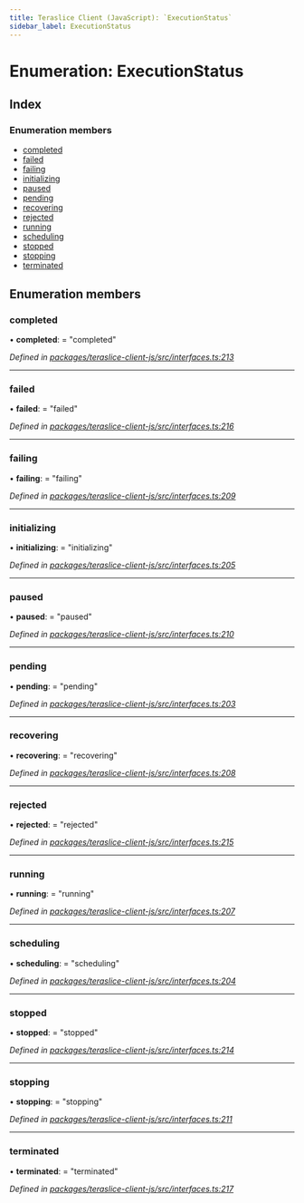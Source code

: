 ```yaml
---
title: Teraslice Client (JavaScript): `ExecutionStatus`
sidebar_label: ExecutionStatus
---
```


# Enumeration: ExecutionStatus

## Index

### Enumeration members

* [completed](executionstatus.md#completed)
* [failed](executionstatus.md#failed)
* [failing](executionstatus.md#failing)
* [initializing](executionstatus.md#initializing)
* [paused](executionstatus.md#paused)
* [pending](executionstatus.md#pending)
* [recovering](executionstatus.md#recovering)
* [rejected](executionstatus.md#rejected)
* [running](executionstatus.md#running)
* [scheduling](executionstatus.md#scheduling)
* [stopped](executionstatus.md#stopped)
* [stopping](executionstatus.md#stopping)
* [terminated](executionstatus.md#terminated)

## Enumeration members

###  completed

• **completed**: = "completed"

*Defined in [packages/teraslice-client-js/src/interfaces.ts:213](https://github.com/terascope/teraslice/blob/f95bb5556/packages/teraslice-client-js/src/interfaces.ts#L213)*

___

###  failed

• **failed**: = "failed"

*Defined in [packages/teraslice-client-js/src/interfaces.ts:216](https://github.com/terascope/teraslice/blob/f95bb5556/packages/teraslice-client-js/src/interfaces.ts#L216)*

___

###  failing

• **failing**: = "failing"

*Defined in [packages/teraslice-client-js/src/interfaces.ts:209](https://github.com/terascope/teraslice/blob/f95bb5556/packages/teraslice-client-js/src/interfaces.ts#L209)*

___

###  initializing

• **initializing**: = "initializing"

*Defined in [packages/teraslice-client-js/src/interfaces.ts:205](https://github.com/terascope/teraslice/blob/f95bb5556/packages/teraslice-client-js/src/interfaces.ts#L205)*

___

###  paused

• **paused**: = "paused"

*Defined in [packages/teraslice-client-js/src/interfaces.ts:210](https://github.com/terascope/teraslice/blob/f95bb5556/packages/teraslice-client-js/src/interfaces.ts#L210)*

___

###  pending

• **pending**: = "pending"

*Defined in [packages/teraslice-client-js/src/interfaces.ts:203](https://github.com/terascope/teraslice/blob/f95bb5556/packages/teraslice-client-js/src/interfaces.ts#L203)*

___

###  recovering

• **recovering**: = "recovering"

*Defined in [packages/teraslice-client-js/src/interfaces.ts:208](https://github.com/terascope/teraslice/blob/f95bb5556/packages/teraslice-client-js/src/interfaces.ts#L208)*

___

###  rejected

• **rejected**: = "rejected"

*Defined in [packages/teraslice-client-js/src/interfaces.ts:215](https://github.com/terascope/teraslice/blob/f95bb5556/packages/teraslice-client-js/src/interfaces.ts#L215)*

___

###  running

• **running**: = "running"

*Defined in [packages/teraslice-client-js/src/interfaces.ts:207](https://github.com/terascope/teraslice/blob/f95bb5556/packages/teraslice-client-js/src/interfaces.ts#L207)*

___

###  scheduling

• **scheduling**: = "scheduling"

*Defined in [packages/teraslice-client-js/src/interfaces.ts:204](https://github.com/terascope/teraslice/blob/f95bb5556/packages/teraslice-client-js/src/interfaces.ts#L204)*

___

###  stopped

• **stopped**: = "stopped"

*Defined in [packages/teraslice-client-js/src/interfaces.ts:214](https://github.com/terascope/teraslice/blob/f95bb5556/packages/teraslice-client-js/src/interfaces.ts#L214)*

___

###  stopping

• **stopping**: = "stopping"

*Defined in [packages/teraslice-client-js/src/interfaces.ts:211](https://github.com/terascope/teraslice/blob/f95bb5556/packages/teraslice-client-js/src/interfaces.ts#L211)*

___

###  terminated

• **terminated**: = "terminated"

*Defined in [packages/teraslice-client-js/src/interfaces.ts:217](https://github.com/terascope/teraslice/blob/f95bb5556/packages/teraslice-client-js/src/interfaces.ts#L217)*

